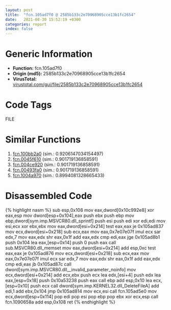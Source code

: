 ```yaml
---
layout: post
title:  "fcn.105ad7f0 @ 2585b133c2e70968905cce13b1fc2654"
date:   2021-08-30 15:52:19 +0300
categories: report
index: false
---
```


# Generic Information
- **Function:** fcn.105ad7f0
- **Origin (md5):** 2585b133c2e70968905cce13b1fc2654
- **VirusTotal:** [virustotal.com/gui/file/2585b133c2e70968905cce13b1fc2654][virustotal_ref]

# Code Tags
<span class="tag" id="FILE">FILE</span>


# Similar Functions

1. [fcn.100bb2a0][similar_1_ref] (sim.: 0.9206147034154497)
2. [fcn.0045f610][similar_2_ref] (sim.: 0.901719136858591)
3. [fcn.004ce920][similar_3_ref] (sim.: 0.901719136858591)
4. [fcn.00493fa0][similar_4_ref] (sim.: 0.901719136858591)
5. [fcn.1004a970][similar_5_ref] (sim.: 0.8994081328665433)


# Disassembled Code

{% highlight nasm %}
sub esp,0x108
mov eax,dword[0x10c992e8]
xor eax,esp
mov dword[esp+0x104],eax
push ebx
push ebp
mov ebp,dword[sym.imp.MSVCR80.dll_sprintf]
push esi
push edi
xor edi,edi
mov esi,ecx
xor ebx,ebx
mov eax,dword[esi+0x214]
test eax,eax
je 0x105ad837
mov ecx,dword[esi+0x218]
sub ecx,eax
mov eax,0x7e07e07f
imul ecx
sar edx,7
mov eax,edx
shr eax,0x1f
add eax,edx
cmp edi,eax
jge 0x105ad8b1
push 0x104
lea eax,[esp+0x14]
push 0
push eax
call sub.MSVCR80.dll_memset
mov eax,dword[esi+0x214]
add esp,0xc
test eax,eax
je 0x105ad876
mov ecx,dword[esi+0x218]
sub ecx,eax
mov eax,0x7e07e07f
imul ecx
sar edx,7
mov eax,edx
shr eax,0x1f
add eax,edx
cmp edi,eax
jb 0x105ad87c
call dword[sym.imp.MSVCR80.dll__invalid_parameter_noinfo]
mov ecx,dword[esi+0x214]
add ecx,ebx
push ecx
lea edx,[esi+4]
push edx
lea eax,[esp+0x18]
push 0x10a53238
push eax
call ebp
add esp,0x10
lea ecx,[esp+0x10]
push ecx
call dword[sym.imp.KERNEL32.dll_DeleteFileA]
add edi,1
add ebx,0x104
jmp 0x105ad814
mov ecx,esi
call fcn.105ad5e0
mov ecx,dword[esp+0x114]
pop edi
pop esi
pop ebp
pop ebx
xor ecx,esp
call fcn.1090658a
add esp,0x108
ret
{% endhighlight %}


[similar_1_ref]: /report/fcn.100bb2a0@89dc67d2f980e8488f97b1bf8cb24258
[similar_2_ref]: /report/fcn.0045f610@289859175c221b107317af7727d26c17
[similar_3_ref]: /report/fcn.004ce920@279a61b1e76da49531f1f16fd1102a2d
[similar_4_ref]: /report/fcn.00493fa0@be7fba7cc724acf4ae2900d99e0fc9c3
[similar_5_ref]: /report/fcn.1004a970@2585b133c2e70968905cce13b1fc2654
[virustotal_ref]: https://www.virustotal.com/gui/file/2585b133c2e70968905cce13b1fc2654